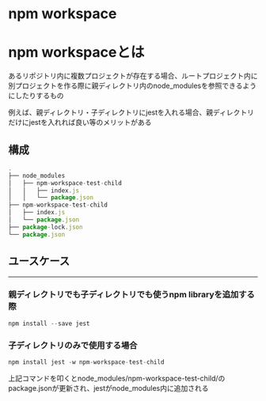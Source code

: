 # npm workspace

# npm workspaceとは

あるリポジトリ内に複数プロジェクトが存在する場合、ルートプロジェクト内に別プロジェクトを作る際に親ディレクトリ内のnode_modulesを参照できるようにしたりするもの

例えば、親ディレクトリ・子ディレクトリにjestを入れる場合、親ディレクトリだけにjestを入れれば良い等のメリットがある

## 構成

```jsx
.
├── node_modules
│   ├── npm-workspace-test-child
│   │   ├── index.js
│   │   └── package.json
├── npm-workspace-test-child
│   ├── index.js
│   └── package.json
├── package-lock.json
└── package.json
```

## ユースケース

---

### 親ディレクトリでも子ディレクトリでも使うnpm libraryを追加する際

```jsx
npm install --save jest
```

### 子ディレクトリのみで使用する場合

```jsx
npm install jest -w npm-workspace-test-child
```

上記コマンドを叩くとnode_modules/npm-workspace-test-child/のpackage.jsonが更新され、jestがnode_modules内に追加される